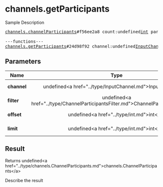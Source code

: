 # channels.getParticipants

Sample Description

<pre>
<a href="../constructor/channels.channelParticipants">channels.channelParticipants</a>#f56ee2a8 count:undefined<a href="../type/int.md">int</a> participants:undefinedVector&lt;<a href="../type/ChannelParticipant.md">ChannelParticipant</a>&gt; users:undefinedVector&lt;<a href="../type/User.md">User</a>&gt; = undefined<a href="../type/channels.ChannelParticipants.md">channels.ChannelParticipants</a>;

---functions---
<a href="../method/channels.getParticipants.md">channels.getParticipants</a>#24d98f92 channel:undefined<a href="../type/InputChannel.md">InputChannel</a> filter:undefined<a href="../type/ChannelParticipantsFilter.md">ChannelParticipantsFilter</a> offset:undefined<a href="../type/int.md">int</a> limit:undefined<a href="../type/int.md">int</a> = undefined<a href="../type/channels.ChannelParticipants.md">channels.ChannelParticipants</a>;
</pre>

## Parameters

| Name | Type | Description |
|------|:----:|-------------|
| **channel** | undefined&lt;a href=&#34;../type/InputChannel.md&#34;&gt;InputChannel&lt;/a&gt; | Param description |
| **filter** | undefined&lt;a href=&#34;../type/ChannelParticipantsFilter.md&#34;&gt;ChannelParticipantsFilter&lt;/a&gt; | Param description |
| **offset** | undefined&lt;a href=&#34;../type/int.md&#34;&gt;int&lt;/a&gt; | Param description |
| **limit** | undefined&lt;a href=&#34;../type/int.md&#34;&gt;int&lt;/a&gt; | Param description |

## Result

Returns undefined&lt;a href=&#34;../type/channels.ChannelParticipants.md&#34;&gt;channels.ChannelParticipants&lt;/a&gt;

Describe the result

